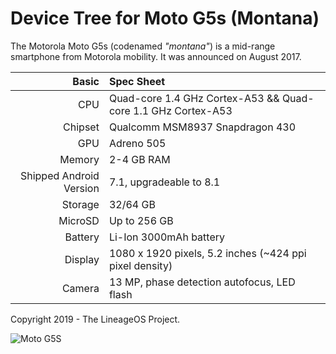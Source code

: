 Device Tree for Moto G5s (Montana)
===========================================

The Motorola Moto G5s (codenamed _"montana"_) is a mid-range smartphone from Motorola mobility.
It was announced on August 2017.

Basic   | Spec Sheet
-------:|:-------------------------
CPU     | Quad-core 1.4 GHz Cortex-A53 && Quad-core 1.1 GHz Cortex-A53
Chipset | Qualcomm MSM8937 Snapdragon 430
GPU     | Adreno 505
Memory  | 2-4 GB RAM
Shipped Android Version | 7.1, upgradeable to 8.1
Storage | 32/64 GB
MicroSD | Up to 256 GB
Battery | Li-Ion 3000mAh battery
Display | 1080 x 1920 pixels, 5.2 inches (~424 ppi pixel density)
Camera  | 13 MP, phase detection autofocus, LED flash

Copyright 2019 - The LineageOS Project.

![Moto G5S](https://cdn2.gsmarena.com/vv/pics/motorola/motorola-moto-g5s-2.jpg "Moto G5S")
